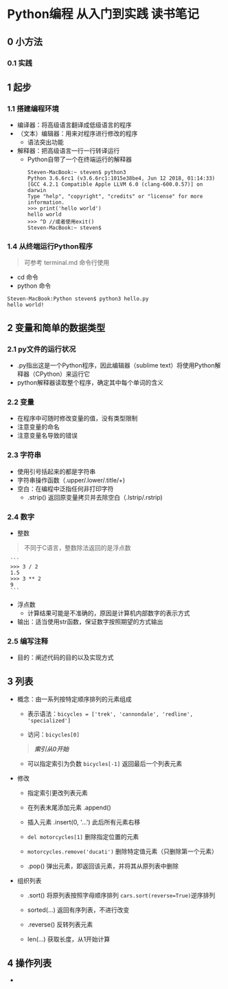 # Python编程 从入门到实践 读书笔记

## 0 小方法

### 0.1 实践

## 1 起步

### 1.1 搭建编程环境

 * 编译器：将高级语言翻译成低级语言的程序
 * （文本）编辑器：用来对程序进行修改的程序
     * 语法突出功能
 * 解释器：把高级语言一行一行转译运行
     * Python自带了一个在终端运行的解释器
        ```
        Steven-MacBook:~ steven$ python3
        Python 3.6.6rc1 (v3.6.6rc1:1015e38be4, Jun 12 2018, 01:14:33)
        [GCC 4.2.1 Compatible Apple LLVM 6.0 (clang-600.0.57)] on darwin
        Type "help", "copyright", "credits" or "license" for more information.
        >>> print('hello world')
        hello world
        >>> ^D //或者使用exit()
        Steven-MacBook:~ steven$
        ```

### 1.4 从终端运行Python程序

 > 可参考 terminal.md 命令行使用

 * cd 命令
 * python 命令
 ```
 Steven-MacBook:Python steven$ python3 hello.py
 hello world!
 ```

## 2 变量和简单的数据类型

### 2.1 py文件的运行状况

 * .py指出这是一个Python程序，因此编辑器（sublime text）将使用Python解释器（CPython）来运行它
 * python解释器读取整个程序，确定其中每个单词的含义

### 2.2 变量

 * 在程序中可随时修改变量的值，没有类型限制
 * 注意变量的命名
 * 注意变量名导致的错误

### 2.3 字符串

 * 使用引号括起来的都是字符串
 * 字符串操作函数（.upper/.lower/.title/+)
 * 空白：在编程中泛指任何非打印字符
     * .strip() 返回原变量拷贝并去除空白（.lstrip/.rstrip)

### 2.4 数字

 * 整数

 > 不同于C语言，整数除法返回的是浮点数

     ```
     >>> 3 / 2 
     1.5
     >>> 3 ** 2 
     9
     ```
 * 浮点数
     * 计算结果可能是不准确的，原因是计算机内部数字的表示方式
 * 输出：适当使用str函数，保证数字按照期望的方式输出

### 2.5 编写注释

 * 目的：阐述代码的目的以及实现方式

## 3 列表

 * 概念：由一系列按特定顺序排列的元素组成

     * 表示语法：`bicycles = ['trek', 'cannondale', 'redline', 'specialized']`

     * 访问：`bicycles[0]`

     > ***索引从0开始***

     * 可以指定索引为负数 `bicycles[-1]` 返回最后一个列表元素

 * 修改

     * 指定索引更改列表元素

     * 在列表末尾添加元素 .append()

     * 插入元素 .insert(0, '...') 此后所有元素右移

     * `del motorcycles[1]` 删除指定位置的元素

     * `motorcycles.remove('ducati')` 删除特定值元素（只删除第一个元素）

     * .pop() 弹出元素，即返回该元素，并将其从原列表中删除

 * 组织列表

     * .sort() 将原列表按照字母顺序排列 `cars.sort(reverse=True)`逆序排列

     * sorted(...) 返回有序列表，不进行改变 

     * .reverse() 反转列表元素

     * len(...) 获取长度，从1开始计算

## 4 操作列表

 * 


